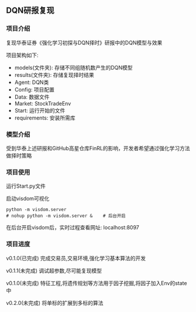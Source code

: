 ## DQN研报复现
### 项目介绍
复现华泰证券《强化学习初探与DQN择时》研报中的DQN模型与效果

项目架构如下:
- models(文件夹): 存储不同组随机数产生的DQN模型
- results(文件夹): 存储复现择时结果
- Agent: DQN类
- Config: 项目配置
- Data: 数据文件
- Market: StockTradeEnv
- Start: 运行开始的文件
- requirements: 安装所需库
### 模型介绍
受到华泰上述研报和GitHub高星仓库FinRL的影响，开发者希望通过强化学习方法做择时策略

### 项目使用
运行Start.py文件

启动visdom可视化

```terminal
python -m visdom.server
# nohup python -m visdom.server &    # 后台开启
```
在后台开启visdom后，实时过程查看网址: localhost:8097
### 项目进度

v0.1.0(已完成)  完成交易员,交易环境,强化学习基本算法的开发

v0.1.1(未完成)  调试超参数,尽可能复现模型

v0.1.0(未完成)  特征工程,将遗传规划等方法用于因子挖掘,将因子加入Env的state中

v0.2.0(未完成)  将单标的扩展到多标的算法

